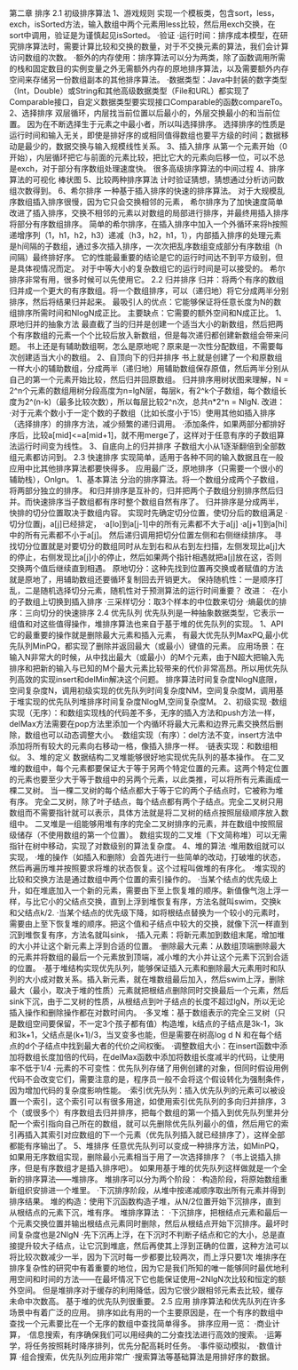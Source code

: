 第二章 排序
2.1 初级排序算法
  1、游戏规则
  实现一个模板类，包含sort，less，exch，isSorted方法，输入数组中两个元素用less比较，然后用exch交换，在sort中调用，验证是为谨慎起见isSorted。
  ·验证
  ·运行时间：排序成本模型，在研究排序算法时，需要计算比较和交换的数量，对于不交换元素的算法，我们会计算访问数组的次数。
  ·额外的内存使用：排序算法可以分为两类，除了函数调用所需的栈和固定数目的实例变量之外无需额外内存的原地排序算法，以及需要额外内存空间来存储另一份数组副本的其他排序算法。
  ·数据类型：Java中封装的数字类型（Int，Double）或String和其他高级数据类型（File和URL）都实现了Comparable接口，自定义数据类型要实现接口Comparable的函数compareTo。
  2、选择排序
  双层循环，内层找当前位置以后最小的，外层交换最小的和当前位置。
  因为在不断选择生于元素之中最小者，所以叫选择排序。
  选择排序的性质是运行时间和输入无关，即使是排好序的或相同值得数组也要平方级的时间；数据移动是最少的，数据交换与输入规模线性关系。
  3、插入排序
  从第一个元素开始（0开始），内层循环把它与前面的元素比较，把比它大的元素向后移一位，可以不总是exch，对于部分有序数组处理速度快。
  很多高级排序算法的中间过程
  4、排序算法的可视化
  棒状图
  5、比较两种排序算法
  计时验证猜想，猜想通过分析访问数组次数得到。
  6、希尔排序
  一种基于插入排序的快速的排序算法。
  对于大规模乱序数组插入排序很慢，因为它只会交换相邻的元素，
  希尔排序为了加快速度简单改进了插入排序，交换不相邻的元素以对数组的局部进行排序，并最终用插入排序将部分有序数组排序。
  简单的希尔排序，在插入排序中加入一个外循环来将h按照递增序列（1，h1，h2，h3）递减（h3，h2，h1，1），内部插入排序的处理元素是h间隔的子数组，通过多次插入排序，一次次把乱序数组变成部分有序数组（h间隔）最终排好序。
  它的性能最重要的结论是它的运行时间达不到平方级别，但是具体视情况而定。
  对于中等大小的复杂数组它的运行时间是可以接受的。
  希尔排序非常有用，很多时候可以先使用它。
2.2 归并排序
  归并：将两个有序的数组归并成一个更大的有序数组。将一个数组排序，可以（递归地）将它分成两半分别排序，然后将结果归并起来。
  最吸引人的优点：它能够保证将任意长度为N的数组排序所需时间和NlogN成正比。
  主要缺点：它需要的额外空间和N成正比。
  1、原地归并的抽象方法
  最直截了当的归并是创建一个适当大小的新数组，然后把两个有序数组的元素一个个比较后放入新数组，但是每次递归都创建新数组会带来问题。
  书上还是有辅助数组啊，怎么是原地呢？原来是一次性分配数组，不需要每次创建适当大小的数组。
  2、自顶向下的归并排序
  书上就是创建了一个和原数组一样大小的辅助数组，分成两半（递归地）用辅助数组保存原值，然后两半分别从自己的第一个元素开始比较，然后归并回原数组。
  归并排序用树状图来理解，N = 2^n个元素的数组用树分段高度为n=lgN层，每层k，有2^k个子数组，每个数组长度为2^(n-k)（最多比较次数），所以每层比较2^n次，总共n*2^n = NlgN.
  改进：
  ·对于元素个数小于一定个数的子数组（比如长度小于15）使用其他如插入排序（选择排序）的排序方法，减少频繁的递归调用。
  ·添加条件，如果两部分都排好序后，比较a[mid]<=a[mid+1]，就不用merge了，这样对于任意有序的子数组算法运行时间变为线性。
  3、自底向上的归并排序
  子数组大小从1逐渐翻倍到全部数组元素都访问到。
2.3 快速排序
  实现简单，适用于各种不同的输入数据且在一般应用中比其他排序算法都要快得多。
  应用最广泛，原地排序（只需要一个很小的辅助栈），Onlgn。
  1、基本算法
  分治的排序算法。将一个数组分成两个子数组，将两部分独立的排序。
  和归并排序是互补的，归并把两个子数组分别排序然后归并。而快速排序当子数组都有序时整个数组自然有序了。
  归并排序是分成两半，快排的切分位置取决于数组内容。
  实现时先确定切分位置，使切分后的数组满足
  ·切分位置j，a[j]已经排定，
  ·a[lo]到a[j-1]中的所有元素都不大于a[j]
  ·a[j+1]到a[hi]中的所有元素都不小于a[j]。
  然后递归调用把切分位置左侧和右侧继续排序。
  寻找切分位置就是对要切分的数组同时从左到右和从右到左扫描，左侧发现比a[j]大的停止，右侧发现比a[j]小的停止，然后如果两个指针相遇就把a[j]放在这，否则交换两个值后继续直到相遇。
  原地切分：这种先找到位置再交换或者赋值的方法就是原地了，用辅助数组还要循环复制回去开销更大。
  保持随机性：一是顺序打乱，二是随机选择切分元素，随机性对于预测算法的运行时间重要？
  改进：
  ·在小的子数组上切换到插入排序
  ·三采样切分：取3个样本的中位数来切分
  ·熵最优的排序：三向切分的快速排序
2.4 优先队列
  优先队列是一种抽象数据类型，它表示一组值和对这些值得操作，堆排序算法也来自于基于堆的优先队列的实现。
  1、API
  它的最重要的操作就是删除最大元素和插入元素，
  有最大优先队列MaxPQ,最小优先队列MinPQ，都实现了删除并返回最大（或最小）键值的元素。
  应用场景：在输入N非常大的时候，从中找出最大（或最小）的M个元素，由于N超大把输入先排序和把新的输入与已知的M个最大元素比较带来的代价非常高昂。所以用优先队列高效的实现insert和delMin解决这个问题。
  排序算法时间复杂度NlogN底限，空间复杂度N，调用初级实现的优先队列时间复杂度NM，空间复杂度M，调用基于堆实现的优先队列堆排序时间复杂度NlogM,空间复杂度M。
  2、初级实现
  ·数组实现（无序）：和数组实现栈的代码差不多，无序的插入方法和push方法一样，delMax方法需要在pop方法里添加一个内循环将最大元素和边界元素交换然后删除，数组也可以动态调整大小。
  ·数组实现（有序）：del方法不变，insert方法中添加将所有较大的元素向右移动一格，像插入排序一样。
  ·链表实现：和数组相似。
  3、堆的定义
  数据结构二叉堆能够很好地实现优先队列的基本操作。
  在二叉堆的数组中，每个元素都要保证大于等于另两个特定位置的元素。这两个特定位置的元素也要至少大于等于数组中的另两个元素，以此类推，可以将所有元素画成一棵二叉树。
  当一棵二叉树的每个结点都大于等于它的两个子结点时，它被称为堆有序。
  完全二叉树，除了叶子结点，每个结点都有两个子结点。完全二叉树只用数组而不需要指针就可以表示，具体方法就是将二叉树的结点按照层级顺序放入数组中。
  二叉堆是一组能够用堆有序的完全二叉树排序的元素，并在数组中按照层级储存（不使用数组的第一个位置）。
  数组实现的二叉堆（下文简称堆）可以无需指针在树中移动，实现了对数级别的算法复杂度。
  4、堆的算法
  ·堆用数组就可以实现，
  ·堆的操作（如插入和删除）会首先进行一些简单的改动，打破堆的状态，然后再遍历堆并按照要求将堆的状态恢复。这个过程叫做堆的有序化。
  ·堆实现的比较和交换方法是通过数组中两个位置的索引操作的。
  ·当某个结点的优先级上升，如在堆底加入一个新的元素，需要由下至上恢复堆的顺序。新值像气泡上浮一样，与比它小的父结点交换，直到上浮到堆恢复有序，方法名就叫swim，交换k和父结点k/2.
  ·当某个结点的优先级下降，如将根结点替换为一个较小的元素时，需要由上至下恢复堆的顺序。把这个值和子结点中较大的交换，就像下沉一样直到沉到堆恢复有序，方法名就叫sink，
  ·插入元素：将新元素加到数组末尾，增加堆的大小并让这个新元素上浮到合适的位置。
  ·删除最大元素：从数组顶端删除最大的元素并将数组的最后一个元素放到顶端，减小堆的大小并让这个元素下沉到合适的位置。
  ·基于堆结构实现优先队列，能够保证插入元素和删除最大元素用时和队列的大小成对数关系。插入新元素，就在堆数组最后加入，然后swim上浮，删除最大（最小，取决于堆的性质）元素就把根结点删除同时交换最后一个元素，然后sink下沉，由于二叉树的性质，从根结点到叶子结点的长度不超过lgN，所以无论插入操作和删除操作都在对数时间内。
  ·多叉堆：基于数组表示的完全三叉树（只是数组空间要保留，不一定3个孩子都有值）构造堆，k结点的子结点是3k-1，3k和3k+1，父结点是(k+1)/3，当叉变多也能，但是需要在树高log d N 和在每个结点的d个子结点中找到最大者的代价之间权衡。
  ·调整数组大小：在insert函数中添加将数组长度加倍的代码，在delMax函数中添加将数组长度减半的代码，让使用率不低于1/4
  ·元素的不可变性：优先队列存储了用例创建的对象，但同时假设用例代码不会改变它们，需要注意的是，程序员一般不会将这个假设转化为强制条件，因为增加代码的复杂度影响性能。
  ·索引优先队列：插入优先队列的元素可以被设置一个索引，这个索引可以有很多用途，如使用索引优先队列的多向归并排序，3个（或很多个）有序数组去归并排序，把每个数组的第一个插入到优先队列里并分配一个索引指向自己所在的数组，就可以先删除优先队列最小的值，然后用它的索引再插入其索引对应数组的下一个元素（优先队列插入就已经排序了），这样全部都能有序输出了。
  5、堆排序
  任意优先队列可以变成一种排序方法，如MinPQ，如果用无序数组实现，删除最小元素相当于用了一次选择排序？（书上说插入排序，但是有序数组才是插入排序吧）。
  如果用基于堆的优先队列这样做就是一个全新的排序算法——堆排序。
  堆排序可以分为两个阶段：
  ·构造阶段，将原始数组重新组织安排进一个堆里。
  ·下沉排序阶段，从堆中按递减顺序取出所有元素并得到排序结果。
  堆的构造：使用下沉函数构造子堆，从N/2位置开始下沉排序，直到从根结点的元素下沉，堆有序。
  堆排序算法：
  ·下沉排序，把根结点元素和最后一个元素交换位置并输出根结点元素同时删除，然后从根结点开始下沉排序。最坏时间复杂度也是2NlgN
  ·先下沉再上浮，在下沉时不判断子结点和它的大小，总是直接提升较大子结点，让它沉到堆底，然后再使其上浮到正确的位置，这种方法可以将比较次数减少一半，因为下沉时每一步都要比较两次，而上浮只要1次
  堆排序在排序复杂性的研究中有着重要的地位，因为它是我们所知的唯一能够同时最优地利用空间和时间的方法——在最坏情况下它也能保证使用~2NlgN次比较和恒定的额外空间。
  但是堆排序对于缓存的利用降低，因为它很少跟相邻元素去比较，缓存未命中次数高。
  基于堆的优先队列很重要。
2.5 应用
  排序算法和优先队列在许多场景中有着广泛的应用。
  排序如此有用的一个主要原因是，在一个有序的数组中查找一个元素要比在一个无序的数组中查找简单得多。
  排序应用一览：
  ·商业计算，
  ·信息搜索，有序确保我们可以用经典的二分查找法进行高效的搜索。
  ·运筹学，将任务按照耗时降序排列，优先分配高耗时任务。
  ·事件驱动模拟，
  ·数值计算
  ·组合搜索，优先队列应用非常广
  ·搜索算法等基础算法是用排好序的数据。
  
